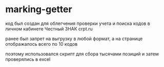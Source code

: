 # marking-getter

код был создан для облегчения проверки учета и поиска кодов в личном кабинете Честный ЗНАК crpt.ru

ранее был запрет на выгрузку в любой формат, а на странице отображалось всего по 10 кодов

поэтому использовался скрипт для сбора тысячами позиций и затем проверялись в excel
